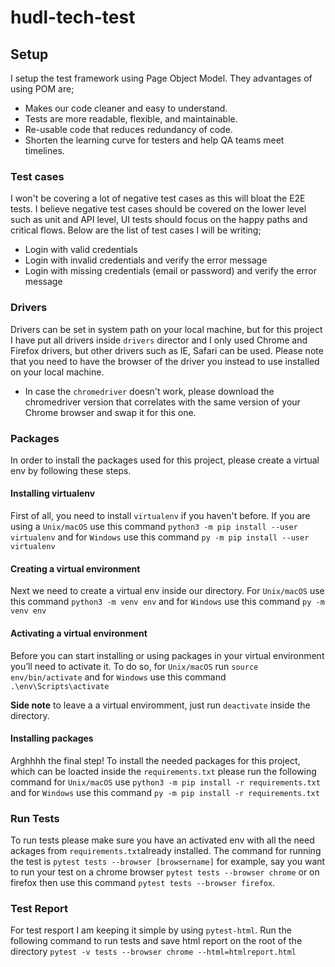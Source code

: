 # hudl-tech-test

## Setup

I setup the test framework using Page Object Model. They advantages of using POM are;

- Makes our code cleaner and easy to understand.
- Tests are more readable, flexible, and maintainable.
- Re-usable code that reduces redundancy of code.
- Shorten the learning curve for testers and help QA teams meet timelines.

### Test cases
I won't be covering a lot of negative test cases as this will bloat the E2E tests. I believe negative test cases should be covered on the lower level such as unit and API level, UI tests should focus on the happy paths and critical flows. Below are the list of test cases I will be writing;
- Login with valid credentials
- Login with invalid credentials and verify the error message
- Login with missing credentials (email or password) and verify the error message

### Drivers

Drivers can be set in system path on your local machine, but for this project I have put all drivers inside `drivers` director and I only used Chrome and Firefox drivers, but other drivers such as IE, Safari can be used. Please note that you need to have the browser of the driver you instead to use installed on your local machine.

- In case the `chromedriver` doesn't work, please download the chromedriver version that correlates with the same version of your Chrome browser and swap it for this one.

### Packages

In order to install the packages used for this project, please create a virtual env by following these steps.

#### Installing virtualenv

First of all, you need to install `virtualenv` if you haven't before. If you are using a `Unix/macOS` use this command `python3 -m pip install --user virtualenv` and for `Windows` use this command `py -m pip install --user virtualenv`

#### Creating a virtual environment

Next we need to create a virtual env inside our directory. For `Unix/macOS` use this command `python3 -m venv env` and for `Windows` use this command `py -m venv env`

#### Activating a virtual environment

Before you can start installing or using packages in your virtual environment you’ll need to activate it. To do so, for `Unix/macOS` run `source env/bin/activate` and for `Windows` use this command `.\env\Scripts\activate`

**Side note** to leave a a virtual enviromment, just run `deactivate` inside the directory.

#### Installing packages

Arghhhh the final step! To install the needed packages for this project, which can be loacted inside the `requirements.txt` please run the following command for `Unix/macOS` use `python3 -m pip install -r requirements.txt` and for `Windows` use this command `py -m pip install -r requirements.txt`

### Run Tests

To run tests please make sure you have an activated env with all the need ackages from `requirements.txt`already installed.
The command for running the test is `pytest tests --browser [browsername]` for example, say you want to run your test on a chrome browser `pytest tests --browser chrome` or on firefox then use this command `pytest tests --browser firefox`.

### Test Report

For test resport I am keeping it simple by using `pytest-html`. Run the following command to run tests and save html report on the root of the directory `pytest -v tests --browser chrome --html=htmlreport.html `
